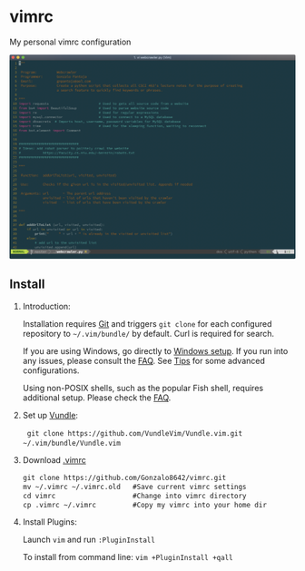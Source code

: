 # vimrc
My personal vimrc configuration 

![VimScreenshot.png](screenshots/VimScreenshot.png)

## Install 

1. Introduction:

   Installation requires [Git](https://git-scm.com/) and triggers `git clone` for each configured repository to `~/.vim/bundle/` by default.
   Curl is required for search.

   If you are using Windows, go directly to [Windows setup](https://github.com/VundleVim/Vundle.vim/wiki/Vundle-for-Windows). If you run into any issues, please consult the [FAQ](https://github.com/VundleVim/Vundle.vim/wiki).
   See [Tips](https://github.com/VundleVim/Vundle.vim/wiki/Tips-and-Tricks) for some advanced configurations.

   Using non-POSIX shells, such as the popular Fish shell, requires additional setup. Please check the [FAQ](https://github.com/VundleVim/Vundle.vim/wiki).

2. Set up [Vundle](https://github.com/VundleVim/Vundle.vim):

   ` git clone https://github.com/VundleVim/Vundle.vim.git ~/.vim/bundle/Vundle.vim`

3. Download [.vimrc](https://github.com/Gonzalo8642/vimrc)
   ```
   git clone https://github.com/Gonzalo8642/vimrc.git
   mv ~/.vimrc ~/.vimrc.old   #Save current vimrc settings 
   cd vimrc                   #Change into vimrc directory
   cp .vimrc ~/.vimrc         #Copy my vimrc into your home dir
   ```

4. Install Plugins:

   Launch `vim` and run `:PluginInstall`

   To install from command line: `vim +PluginInstall +qall`
